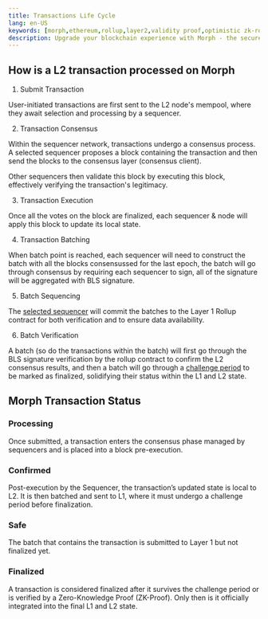 ```yaml
---
title: Transactions Life Cycle
lang: en-US
keywords: [morph,ethereum,rollup,layer2,validity proof,optimistic zk-rollup]
description: Upgrade your blockchain experience with Morph - the secure decentralized, cost0efficient, and high-performing optimistic zk-rollup solution. Try it now!
---
```


## How is a L2 transaction processed on Morph

1. Submit Transaction
   
User-initiated transactions are first sent to the L2 node's mempool, where they await selection and processing by a sequencer.


2. Transaction Consensus
   
Within the sequencer network, transactions undergo a consensus process. A selected sequencer proposes a block containing the transaction and then send the blocks to the consensus layer (consensus client).

Other sequencers then validate this block by executing this block, effectively verifying the transaction's legitimacy.


3. Transaction Execution
   
Once all the votes on the block are finalized, each sequencer & node will apply this block to update its local state.
   
4. Transaction Batching
   
When batch point is reached, each sequencer will need to construct the batch with all the blocks consensussed for the last epoch, the batch will go through consensus by requiring each sequencer to sign, all of the signature will be aggregated with BLS signature.
   
5. Batch Sequencing
   
The [selected sequencer](../general-protocol-design/1-rollup.md) will commit the batches to the Layer 1 Rollup contract for both verification and to ensure data availability.
   
6. Batch Verification 
   
A batch (so do the transactions within the batch) will first go through the BLS signature verification by the rollup contract to confirm the L2 consensus results, and then a batch will go through a [challenge period](../3-optimistic-zkevm.md) to be marked as finalized, solidifying their status within the L1 and L2 state.

## Morph Transaction Status

### Processing​

Once submitted, a transaction enters the consensus phase managed by sequencers and is placed into a block pre-execution.

### Confirmed​

Post-execution by the Sequencer, the transaction’s updated state is local to L2. It is then batched and sent to L1, where it must undergo a challenge period before finalization.

### Safe

The batch that contains the transaction is submitted to Layer 1 but not finalized yet.

### Finalized​

A transaction is considered finalized after it survives the challenge period or is verified by a Zero-Knowledge Proof (ZK-Proof). Only then is it officially integrated into the final L1 and L2 state.
